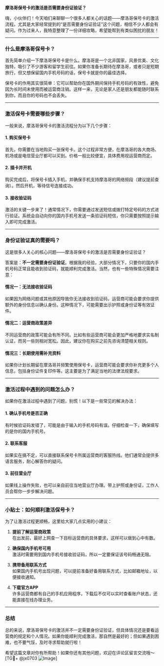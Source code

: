 **摩洛哥保号卡的激活是否需要身份证验证？**

嗨，小伙伴们！今天咱们来聊聊一个很多人都关心的话题——摩洛哥保号卡的激活流程。尤其是大家经常提到的“是否需要身份证验证”这个问题，相信不少人都会有疑问。作为过来人，我特意整理了一份详细攻略，希望能帮到有类似困扰的朋友！

---

### **什么是摩洛哥保号卡？**
首先简单介绍一下摩洛哥保号卡是什么。摩洛哥是一个北非国家，风景优美、文化独特，吸引了不少游客和留学生前往。如果你准备长期待在摩洛哥，或者只是短期旅行，但又想保留国内手机号码的话，保号卡就是你的最佳选择。

保号卡的作用其实很简单：它可以帮助你在国外期间保持手机号码的有效性，避免因为长时间未使用而被运营商注销。这样一来，无论是家人还是朋友都能随时联系到你，而且你的号码也不会丢失。

---

### **激活保号卡需要哪些步骤？**
一般来说，摩洛哥保号卡的激活流程分为以下几个步骤：

#### **1. 购买保号卡**
首先，你需要在当地购买一张保号卡。这个过程非常方便，在摩洛哥的各大商场、机场或是电信营业厅都可以买到。价格一般比较便宜，具体费用视运营商而定。

#### **2. 插卡并开机**
购买完成后，将保号卡插入手机，并确保手机支持摩洛哥的网络频段（建议提前查询）。然后开机，等待信号连接成功。

#### **3. 接收验证码**
激活的关键一步来了！通常情况下，你需要通过发送短信或拨打特定号码的方式进行验证。系统会自动向你的国内手机号发送一条验证码短信，你只需要按照提示输入即可完成激活。

---

### **身份证验证真的需要吗？**
这是很多人关心的核心问题——摩洛哥保号卡的激活是否需要身份证验证？

答案是：**不一定需要身份证验证**。根据我的经验，大部分情况下，只要你的国内手机号码正常且能收到验证码，就能顺利完成激活。当然，也有一些特殊情况需要注意：

#### **情况一：无法接收验证码**
如果因为网络问题或其他原因导致你无法接收到验证码，运营商可能会要求你提供额外的身份信息以确认身份。这种情况下，可能需要出示护照或身份证等有效证件。

#### **情况二：运营商政策差异**
不同运营商的政策可能会有所不同。比如有些运营商可能会更加严格地要求实名制认证，而另一些则相对宽松。因此，建议你在购买之前先咨询清楚相关规则。

#### **情况三：长期使用需补充资料**
如果你计划长期留在摩洛哥并频繁使用保号卡，运营商可能会要求你补充更多个人信息，包括身份证件复印件等。这主要是为了满足当地的法律法规要求。

---

### **激活过程中遇到的问题怎么办？**
如果你在激活过程中遇到了问题，别慌！以下是一些常见的解决办法：

#### **1. 确认手机号是否正确**
有时候验证码发错了，可能是由于输入的手机号码有误。仔细检查一下，确保填写的是你的国内手机号。

#### **2. 联系客服**
如果实在搞不定，可以直接联系保号卡所属运营商的客服热线。他们通常会提供多语言服务，耐心解答你的疑问。

#### **3. 前往营业厅**
如果线上操作失败，也可以亲自前往当地营业厅办理。带上护照或身份证，工作人员会帮你一步步解决问题。

---

### **小贴士：如何顺利激活保号卡？**
为了让激活过程更顺畅，这里给大家几点实用的小建议：

1. **提前了解运营商政策**  
   在出发前，最好上网查一下目标运营商的具体要求，这样可以做到心中有数。

2. **确保国内手机号可用**  
   激活时需要用到国内手机号接收验证码，所以一定要保证该号码畅通无阻。

3. **携带备用联系方式**  
   如果国内手机号出现问题，可以提前准备好备用联系方式，比如邮箱地址，以便接收通知。

4. **下载官方APP**  
   许多运营商都有自己的手机应用程序，下载后不仅可以实时查看账户状态，还能直接在线办理业务。

---

### **总结**
总的来说，摩洛哥保号卡的激活并不一定需要身份证验证，但具体情况还是要看运营商的规定和个人情况。如果你能顺利完成激活，那自然是最好的；但如果遇到困难，也不要气馁，及时寻求帮助就行啦！

希望这篇文章对你有所帮助！如果你还有其他问题，欢迎在评论区留言交流哦～[TG💪+ @jx0703 ![Image](https://github.com/user-attachments/assets/dbca1d08-cadb-493c-b0ec-ad6f7a83f270)]